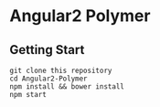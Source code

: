 # Angular2 Polymer

## Getting Start

```
git clone this repository
cd Angular2-Polymer
npm install && bower install
npm start
```


